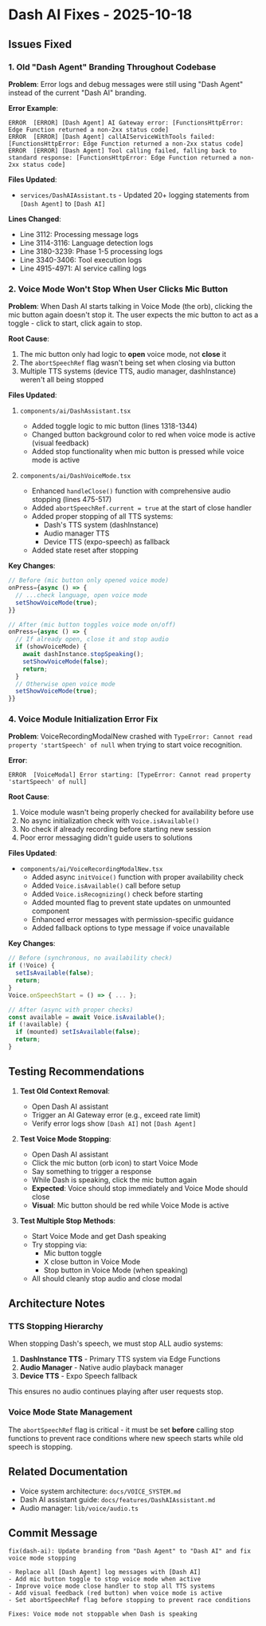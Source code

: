 # Dash AI Fixes - 2025-10-18

## Issues Fixed

### 1. Old "Dash Agent" Branding Throughout Codebase
**Problem**: Error logs and debug messages were still using "Dash Agent" instead of the current "Dash AI" branding.

**Error Example**:
```
ERROR  [ERROR] [Dash Agent] AI Gateway error: [FunctionsHttpError: Edge Function returned a non-2xx status code]
ERROR  [ERROR] [Dash Agent] callAIServiceWithTools failed: [FunctionsHttpError: Edge Function returned a non-2xx status code]
ERROR  [ERROR] [Dash Agent] Tool calling failed, falling back to standard response: [FunctionsHttpError: Edge Function returned a non-2xx status code]
```

**Files Updated**:
- `services/DashAIAssistant.ts` - Updated 20+ logging statements from `[Dash Agent]` to `[Dash AI]`

**Lines Changed**:
- Line 3112: Processing message logs
- Line 3114-3116: Language detection logs
- Line 3180-3239: Phase 1-5 processing logs
- Line 3340-3406: Tool execution logs  
- Line 4915-4971: AI service calling logs

### 2. Voice Mode Won't Stop When User Clicks Mic Button
**Problem**: When Dash AI starts talking in Voice Mode (the orb), clicking the mic button again doesn't stop it. The user expects the mic button to act as a toggle - click to start, click again to stop.

**Root Cause**:
1. The mic button only had logic to **open** voice mode, not **close** it
2. The `abortSpeechRef` flag wasn't being set when closing via button
3. Multiple TTS systems (device TTS, audio manager, dashInstance) weren't all being stopped

**Files Updated**:
1. `components/ai/DashAssistant.tsx`
   - Added toggle logic to mic button (lines 1318-1344)
   - Changed button background color to red when voice mode is active (visual feedback)
   - Added stop functionality when mic button is pressed while voice mode is active

2. `components/ai/DashVoiceMode.tsx`
   - Enhanced `handleClose()` function with comprehensive audio stopping (lines 475-517)
   - Added `abortSpeechRef.current = true` at the start of close handler
   - Added proper stopping of all TTS systems:
     - Dash's TTS system (dashInstance)
     - Audio manager TTS
     - Device TTS (expo-speech) as fallback
   - Added state reset after stopping

**Key Changes**:

```typescript
// Before (mic button only opened voice mode)
onPress={async () => {
  // ...check language, open voice mode
  setShowVoiceMode(true);
}}

// After (mic button toggles voice mode on/off)
onPress={async () => {
  // If already open, close it and stop audio
  if (showVoiceMode) {
    await dashInstance.stopSpeaking();
    setShowVoiceMode(false);
    return;
  }
  // Otherwise open voice mode
  setShowVoiceMode(true);
}}
```

### 4. Voice Module Initialization Error Fix
**Problem**: VoiceRecordingModalNew crashed with `TypeError: Cannot read property 'startSpeech' of null` when trying to start voice recognition.

**Error**: 
```
ERROR  [VoiceModal] Error starting: [TypeError: Cannot read property 'startSpeech' of null]
```

**Root Cause**:
1. Voice module wasn't being properly checked for availability before use
2. No async initialization check with `Voice.isAvailable()`
3. No check if already recording before starting new session
4. Poor error messaging didn't guide users to solutions

**Files Updated**:
- `components/ai/VoiceRecordingModalNew.tsx`
  - Added async `initVoice()` function with proper availability check
  - Added `Voice.isAvailable()` call before setup
  - Added `Voice.isRecognizing()` check before starting
  - Added mounted flag to prevent state updates on unmounted component
  - Enhanced error messages with permission-specific guidance
  - Added fallback options to type message if voice unavailable

**Key Changes**:
```typescript
// Before (synchronous, no availability check)
if (!Voice) {
  setIsAvailable(false);
  return;
}
Voice.onSpeechStart = () => { ... };

// After (async with proper checks)
const available = await Voice.isAvailable();
if (!available) {
  if (mounted) setIsAvailable(false);
  return;
}
```

## Testing Recommendations

1. **Test Old Context Removal**:
   - Open Dash AI assistant
   - Trigger an AI Gateway error (e.g., exceed rate limit)
   - Verify error logs show `[Dash AI]` not `[Dash Agent]`

2. **Test Voice Mode Stopping**:
   - Open Dash AI assistant
   - Click the mic button (orb icon) to start Voice Mode
   - Say something to trigger a response
   - While Dash is speaking, click the mic button again
   - **Expected**: Voice should stop immediately and Voice Mode should close
   - **Visual**: Mic button should be red while Voice Mode is active

3. **Test Multiple Stop Methods**:
   - Start Voice Mode and get Dash speaking
   - Try stopping via:
     - Mic button toggle
     - X close button in Voice Mode
     - Stop button in Voice Mode (when speaking)
   - All should cleanly stop audio and close modal

## Architecture Notes

### TTS Stopping Hierarchy
When stopping Dash's speech, we must stop ALL audio systems:

1. **DashInstance TTS** - Primary TTS system via Edge Functions
2. **Audio Manager** - Native audio playback manager  
3. **Device TTS** - Expo Speech fallback

This ensures no audio continues playing after user requests stop.

### Voice Mode State Management
The `abortSpeechRef` flag is critical - it must be set **before** calling stop functions to prevent race conditions where new speech starts while old speech is stopping.

## Related Documentation

- Voice system architecture: `docs/VOICE_SYSTEM.md`
- Dash AI assistant guide: `docs/features/DashAIAssistant.md`
- Audio manager: `lib/voice/audio.ts`

## Commit Message

```
fix(dash-ai): Update branding from "Dash Agent" to "Dash AI" and fix voice mode stopping

- Replace all [Dash Agent] log messages with [Dash AI]
- Add mic button toggle to stop voice mode when active
- Improve voice mode close handler to stop all TTS systems
- Add visual feedback (red button) when voice mode is active
- Set abortSpeechRef flag before stopping to prevent race conditions

Fixes: Voice mode not stoppable when Dash is speaking
```
